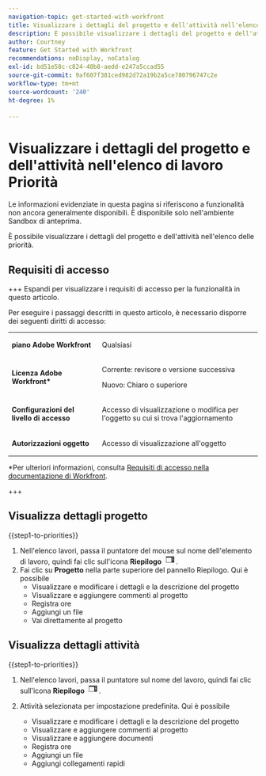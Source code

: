 ```yaml
---
navigation-topic: get-started-with-workfront
title: Visualizzare i dettagli del progetto e dell'attività nell'elenco di lavoro Priorità
description: È possibile visualizzare i dettagli del progetto e dell'attività nell'elenco delle priorità.
author: Courtney
feature: Get Started with Workfront
recommendations: noDisplay, noCatalog
exl-id: bd51e58c-c824-40b8-aedd-e247a5ccad55
source-git-commit: 9af607f381ced982d72a19b2a5ce780796747c2e
workflow-type: tm+mt
source-wordcount: '240'
ht-degree: 1%

---
```


# Visualizzare i dettagli del progetto e dell&#39;attività nell&#39;elenco di lavoro Priorità

<span class="preview">Le informazioni evidenziate in questa pagina si riferiscono a funzionalità non ancora generalmente disponibili. È disponibile solo nell&#39;ambiente Sandbox di anteprima.</span>

È possibile visualizzare i dettagli del progetto e dell&#39;attività nell&#39;elenco delle priorità.

## Requisiti di accesso

+++ Espandi per visualizzare i requisiti di accesso per la funzionalità in questo articolo.

Per eseguire i passaggi descritti in questo articolo, è necessario disporre dei seguenti diritti di accesso:

<table style="table-layout:auto"> 
 <col> 
 </col> 
 <col> 
 </col> 
 <tbody> 
  <tr> 
   <td role="rowheader"><strong>piano Adobe Workfront</strong></td> 
   <td> <p>Qualsiasi</p> </td> 
  </tr> 
  <tr> 
   <td role="rowheader"><strong>Licenza Adobe Workfront*</strong></td> 
   <td> 
   <p>Corrente: revisore o versione successiva</p>
   <p>Nuovo: Chiaro o superiore</p> 
   </td> 
  </tr> 
  <tr> 
   <td role="rowheader"><strong>Configurazioni del livello di accesso</strong></td> 
   <td> <p>Accesso di visualizzazione o modifica per l'oggetto su cui si trova l'aggiornamento</p></td> 
  </tr> 
  <tr> 
   <td role="rowheader"><strong>Autorizzazioni oggetto</strong></td> 
   <td> <p>Accesso di visualizzazione all'oggetto</p></td> 
  </tr> 
 </tbody> 
</table>

*Per ulteriori informazioni, consulta [Requisiti di accesso nella documentazione di Workfront](/help/quicksilver/administration-and-setup/add-users/access-levels-and-object-permissions/access-level-requirements-in-documentation.md).

+++

## Visualizza dettagli progetto

{{step1-to-priorities}}

1. Nell&#39;elenco lavori, passa il puntatore del mouse sul nome dell&#39;elemento di lavoro, quindi fai clic sull&#39;icona **Riepilogo** ![apri icona riepilogo](assets/summary-icon.png).
1. Fai clic su **Progetto** nella parte superiore del pannello Riepilogo. Qui è possibile
   * Visualizzare e modificare i dettagli e la descrizione del progetto
   * Visualizzare e aggiungere commenti al progetto
   * Registra ore
   * Aggiungi un file
   * <span class="preview">Vai direttamente al progetto</span>

<!-- ![project details](assets/project-details.png)-->

## Visualizza dettagli attività

{{step1-to-priorities}}

1. Nell&#39;elenco lavori, passa il puntatore sul nome del lavoro, quindi fai clic sull&#39;icona **Riepilogo** ![apri icona riepilogo](assets/summary-icon.png).
1. Attività selezionata per impostazione predefinita. Qui è possibile
   * Visualizzare e modificare i dettagli e la descrizione del progetto
   * Visualizzare e aggiungere commenti al progetto
   * Visualizzare e aggiungere documenti
   * Registra ore
   * Aggiungi un file
   * Aggiungi collegamenti rapidi

   <!-- ![task details](assets/task-details.png)-->
